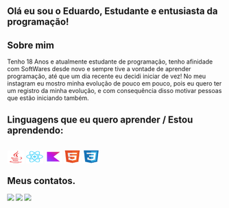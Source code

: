 ## Olá eu sou o Eduardo, Estudante e entusiasta da programação!


## Sobre mim

Tenho 18 Anos e atualmente estudante de programação, tenho afinidade com SoftWares desde novo e sempre tive a vontade de aprender programação, até que um dia recente eu decidi iniciar de vez! No meu instagram eu mostro minha evolução de pouco em pouco, pois eu quero ter um registro da minha evolução, e com consequência disso motivar pessoas que estão iniciando também.




 
## Linguagens que eu quero aprender / Estou aprendendo:
<div style="display: inline_block"><br>
  <img align="center" alt="dudu-java" height="30" width="40" src="https://raw.githubusercontent.com/devicons/devicon/master/icons/java/java-plain.svg">
       <img align="center" alt="Dudu-RN" height="30" 
 width="40"src="https://raw.githubusercontent.com/devicons/devicon/1119b9f84c0290e0f0b38982099a2bd027a48bf1/icons/react/react-original.svg">
  <img align="center" alt="kotlin-Dudu" height="30" width="40" src="https://raw.githubusercontent.com/devicons/devicon/master/icons/kotlin/kotlin-original.svg">
  <img align="center" alt="Dudu-HTML" height="30" width="40" src="https://raw.githubusercontent.com/devicons/devicon/master/icons/html5/html5-original.svg">
  <img align="center" alt="Dudu-CSS" height="30" width="40" src="https://raw.githubusercontent.com/devicons/devicon/master/icons/css3/css3-original.svg">
</div>



  
  ## Meus contatos.
<div> 
  <a href="https://www.youtube.com/channel/UC3dhBW0nlLNQT85awKWY1WA" target="_blank"><img src="https://img.shields.io/badge/YouTube-FF0000?style=for-the-badge&logo=youtube&logoColor=white" target="_blank"></a>
  <a href="https://www.instagram.com/2d_dev_/" target="_blank"><img src="https://img.shields.io/badge/-Instagram-%23E4405F?style=for-the-badge&logo=instagram&logoColor=white" target="_blank"></a>
  <a href = "mailto:contatorafaballerini@gmail.com"><img src="https://img.shields.io/badge/-Gmail-%23333?style=for-the-badge&logo=gmail&logoColor=white" target="_blank"></a>
</div>
